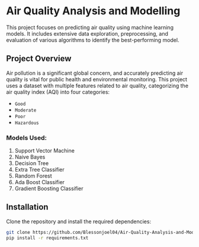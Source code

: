 # Air Quality Analysis and Modelling

This project focuses on predicting air quality using machine learning models. It includes extensive data exploration, preprocessing, and evaluation of various algorithms to identify the best-performing model.

## Project Overview

Air pollution is a significant global concern, and accurately predicting air quality is vital for public health and environmental monitoring. This project uses a dataset with multiple features related to air quality, categorizing the air quality index (AQI) into four categories:
- `Good`
- `Moderate`
- `Poor`
- `Hazardous`

### Models Used:
1. Support Vector Machine
2. Naive Bayes
3. Decision Tree
4. Extra Tree Classifier
5. Random Forest
6. Ada Boost Classifier
7. Gradient Boosting Classifier

## Installation

Clone the repository and install the required dependencies:

```bash
git clone https://github.com/Blessonjoel04/Air-Quality-Analysis-and-Modelling
pip install -r requirements.txt
